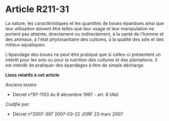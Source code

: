 # Article R211-31

La nature, les caractéristiques et les quantités de boues épandues ainsi que leur utilisation doivent être telles que leur
usage et leur manipulation ne portent pas atteinte, directement ou indirectement, à la santé de l'homme et des animaux, à
l'état phytosanitaire des cultures, à la qualité des sols et des milieux aquatiques.

L'épandage des boues ne peut être pratiqué que si celles-ci présentent un intérêt pour les sols ou pour la nutrition des
cultures et des plantations. Il est interdit de pratiquer des épandages à titre de simple décharge.

**Liens relatifs à cet article**

_Anciens textes_:

  - Décret n°97-1133 du 8 décembre 1997 - art. 6 (Ab)

_Codifié par_:

  - Décret n°2007-397 2007-03-22 JORF 23 mars 2007
